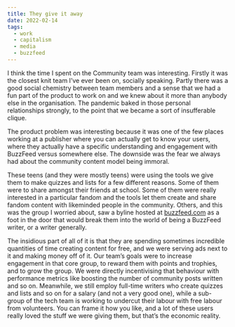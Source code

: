 ```yaml
---
title: They give it away
date: 2022-02-14
tags:
  - work
  - capitalism
  - media
  - buzzfeed
---
```


I think the time I spent on the Community team was interesting. Firstly it was the closest knit team I’ve ever been on, socially speaking. Partly there was a good social chemistry between team members and a sense that we had a fun part of the product to work on and we knew about it more than anybody else in the organisation. The pandemic baked in those personal relationships strongly, to the point that we became a sort of insufferable clique.

The product problem was interesting because it was one of the few places working at a publisher where you can actually get to know your users, where they actually have a specific understanding and engagement with BuzzFeed versus somewhere else. The downside was the fear we always had about the community content model being immoral.

These teens (and they were mostly teens) were using the tools we give them to make quizzes and lists for a few different reasons. Some of them were to share amongst their friends at school. Some of them were really interested in a particular fandom and the tools let them create and share fandom content with likeminded people in the community. Others, and this was the group I worried about, saw a byline hosted at [buzzfeed.com][1] as a foot in the door that would break them into the world of being a BuzzFeed writer, or a writer generally.

The insidious part of all of it is that they are spending sometimes incredible quantities of time creating content for free, and we were serving ads next to it and making money off of it. Our team’s goals were to increase engagement in that core group, to reward them with points and trophies, and to grow the group. We were directly incentivising that behaviour with performance metrics like boosting the number of community posts written and so on. Meanwhile, we still employ full-time writers who create quizzes and lists and so on for a salary (and not a very good one), while a sub-group of the tech team is working to undercut their labour with free labour from volunteers. You can frame it how you like, and a lot of these users really loved the stuff we were giving them, but that’s the economic reality.

 [1]: https://buzzfeed.com